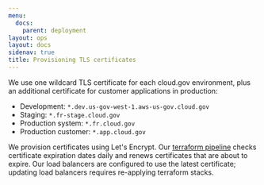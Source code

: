 ```yaml
---
menu:
  docs:
    parent: deployment
layout: ops
layout: docs
sidenav: true
title: Provisioning TLS certificates
---
```


We use one wildcard TLS certificate for each cloud.gov environment, plus an additional certificate for customer applications in production:

* Development: `*.dev.us-gov-west-1.aws-us-gov.cloud.gov`
* Staging: `*.fr-stage.cloud.gov`
* Production system: `*.fr.cloud.gov`
* Production customer: `*.app.cloud.gov`

We provision certificates using Let's Encrypt. Our [terraform pipeline](https://ci.fr.cloud.gov/teams/main/pipelines/terraform-provision) checks certificate expiration dates daily and renews certificates that are about to expire. Our load balancers are configured to use the latest certificate; updating load balancers requires re-applying terraform stacks.
